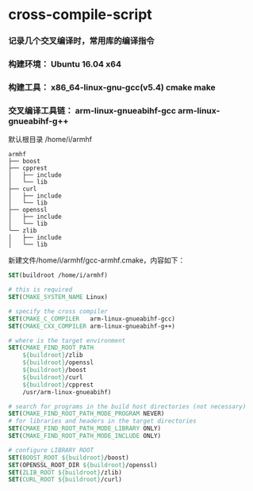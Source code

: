 # cross-compile-script

### 记录几个交叉编译时，常用库的编译指令
### 构建环境： Ubuntu 16.04 x64
### 构建工具： x86_64-linux-gnu-gcc(v5.4) cmake make
### 交叉编译工具链： arm-linux-gnueabihf-gcc arm-linux-gnueabihf-g++

默认根目录 /home/i/armhf
```
armhf
├── boost
├── cpprest
│   ├── include
│   └── lib
├── curl
│   ├── include
│   └── lib
├── openssl
│   ├── include
│   └── lib
└── zlib
│   ├── include
│   └── lib
```

新建文件/home/i/armhf/gcc-armhf.cmake，内容如下：
```cmake
SET(buildroot /home/i/armhf)

# this is required
SET(CMAKE_SYSTEM_NAME Linux)

# specify the cross compiler
SET(CMAKE_C_COMPILER   arm-linux-gnueabihf-gcc)
SET(CMAKE_CXX_COMPILER arm-linux-gnueabihf-g++)

# where is the target environment 
SET(CMAKE_FIND_ROOT_PATH 
    ${buildroot}/zlib
    ${buildroot}/openssl
    ${buildroot}/boost
    ${buildroot}/curl
    ${buildroot}/cpprest
    /usr/arm-linux-gnueabihf)

# search for programs in the build host directories (not necessary)
SET(CMAKE_FIND_ROOT_PATH_MODE_PROGRAM NEVER)
# for libraries and headers in the target directories
SET(CMAKE_FIND_ROOT_PATH_MODE_LIBRARY ONLY)
SET(CMAKE_FIND_ROOT_PATH_MODE_INCLUDE ONLY)

# configure LIBRARY ROOT
SET(BOOST_ROOT ${buildroot}/boost)
SET(OPENSSL_ROOT_DIR ${buildroot}/openssl)
SET(ZLIB_ROOT ${buildroot}/zlib)
SET(CURL_ROOT ${buildroot}/curl)
```

